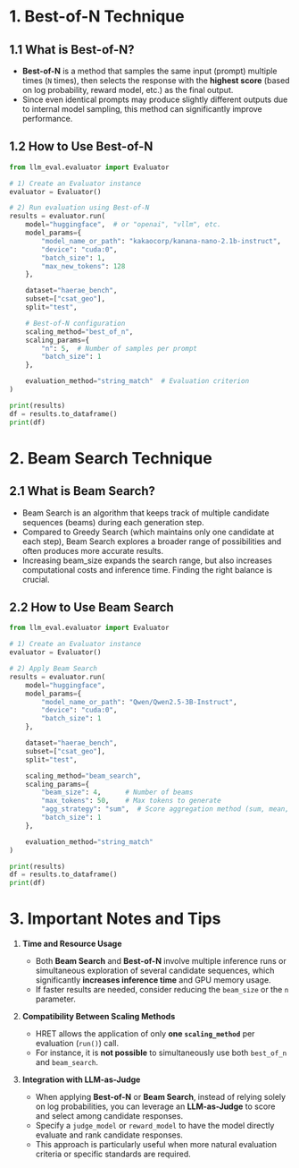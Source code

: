 # 1. Best-of-N Technique

## 1.1 What is Best-of-N?
- **Best-of-N** is a method that samples the same input (prompt) multiple times (`N` times), then selects the response with the **highest score** (based on log probability, reward model, etc.) as the final output.
- Since even identical prompts may produce slightly different outputs due to internal model sampling, this method can significantly improve performance.

## 1.2 How to Use Best-of-N
```python
from llm_eval.evaluator import Evaluator

# 1) Create an Evaluator instance
evaluator = Evaluator()

# 2) Run evaluation using Best-of-N
results = evaluator.run(
    model="huggingface",  # or "openai", "vllm", etc.
    model_params={
        "model_name_or_path": "kakaocorp/kanana-nano-2.1b-instruct",
        "device": "cuda:0",
        "batch_size": 1,
        "max_new_tokens": 128
    },

    dataset="haerae_bench",
    subset=["csat_geo"],
    split="test",

    # Best-of-N configuration
    scaling_method="best_of_n",
    scaling_params={
        "n": 5,  # Number of samples per prompt
        "batch_size": 1
    },

    evaluation_method="string_match"  # Evaluation criterion
)

print(results)
df = results.to_dataframe()
print(df)
```

# 2. Beam Search Technique

## 2.1 What is Beam Search?
- Beam Search is an algorithm that keeps track of multiple candidate sequences (beams) during each generation step.
- Compared to Greedy Search (which maintains only one candidate at each step), Beam Search explores a broader range of possibilities and often produces more accurate results.
- Increasing beam_size expands the search range, but also increases computational costs and inference time. Finding the right balance is crucial.

## 2.2 How to Use Beam Search
```python
from llm_eval.evaluator import Evaluator

# 1) Create an Evaluator instance
evaluator = Evaluator()

# 2) Apply Beam Search
results = evaluator.run(
    model="huggingface",
    model_params={
        "model_name_or_path": "Qwen/Qwen2.5-3B-Instruct",
        "device": "cuda:0",
        "batch_size": 1
    },

    dataset="haerae_bench",
    subset=["csat_geo"],
    split="test",

    scaling_method="beam_search",
    scaling_params={
        "beam_size": 4,      # Number of beams
        "max_tokens": 50,    # Max tokens to generate
        "agg_strategy": "sum",  # Score aggregation method (sum, mean, max, etc.)
        "batch_size": 1
    },

    evaluation_method="string_match"
)

print(results)
df = results.to_dataframe()
print(df)
```

# 3. Important Notes and Tips

1. **Time and Resource Usage**  
   - Both **Beam Search** and **Best-of-N** involve multiple inference runs or simultaneous exploration of several candidate sequences, which significantly **increases inference time** and GPU memory usage.
   - If faster results are needed, consider reducing the `beam_size` or the `n` parameter.

2. **Compatibility Between Scaling Methods**  
   - HRET allows the application of only **one `scaling_method`** per evaluation (`run()`) call.
   - For instance, it is **not possible** to simultaneously use both `best_of_n` and `beam_search`.

3. **Integration with LLM-as-Judge**  
   - When applying **Best-of-N** or **Beam Search**, instead of relying solely on log probabilities, you can leverage an **LLM-as-Judge** to score and select among candidate responses.
   - Specify a `judge_model` or `reward_model` to have the model directly evaluate and rank candidate responses.
   - This approach is particularly useful when more natural evaluation criteria or specific standards are required.



